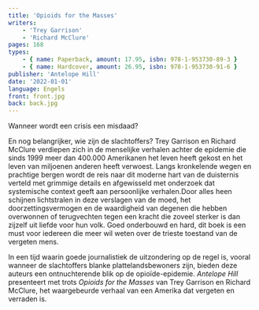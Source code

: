 ```yaml
---
title: 'Opioids for the Masses'
writers:
    - 'Trey Garrison'
    - 'Richard McClure'
pages: 168
types:
    - { name: Paperback, amount: 17.95, isbn: 978-1-953730-89-3 }
    - { name: Hardcover, amount: 26.95, isbn: 978-1-953730-91-6 }
publisher: 'Antelope Hill'
date: '2022-01-01'
language: Engels
front: front.jpg
back: back.jpg
---
```


Wanneer wordt een crisis een misdaad?
 
En nog belangrijker, wie zijn de slachtoffers? Trey Garrison en Richard McClure verdiepen zich in de menselijke verhalen achter de epidemie die sinds 1999 meer dan 400.000 Amerikanen het leven heeft gekost en het leven van miljoenen anderen heeft verwoest. Langs kronkelende wegen en prachtige bergen wordt de reis naar dit moderne hart van de duisternis verteld met grimmige details en afgewisseld met onderzoek dat systemische context geeft aan persoonlijke verhalen.Door alles heen schijnen lichtstralen in deze verslagen van de moed, het doorzettingsvermogen en de waardigheid van degenen die hebben overwonnen of terugvechten tegen een kracht die zoveel sterker is dan zijzelf uit liefde voor hun volk. Goed onderbouwd en hard, dit boek is een must voor iedereen die meer wil weten over de trieste toestand van de vergeten mens.
 
In een tijd waarin goede journalistiek de uitzondering op de regel is, vooral wanneer de slachtoffers blanke plattelandsbewoners zijn, bieden deze auteurs een ontnuchterende blik op de opioïde-epidemie. *Antelope Hill* presenteert met trots *Opioids for the Masses* van Trey Garrison en Richard McClure, het waargebeurde verhaal van een Amerika dat vergeten en verraden is.
